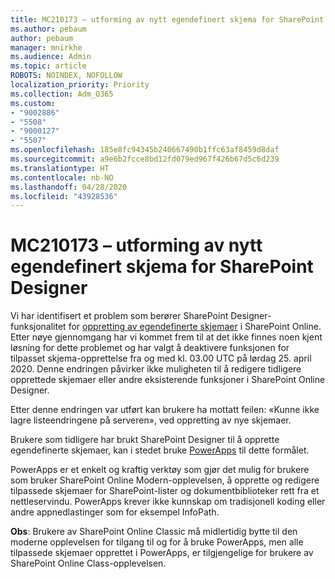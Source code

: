 ```yaml
---
title: MC210173 – utforming av nytt egendefinert skjema for SharePoint Designer
ms.author: pebaum
author: pebaum
manager: mnirkhe
ms.audience: Admin
ms.topic: article
ROBOTS: NOINDEX, NOFOLLOW
localization_priority: Priority
ms.collection: Adm_O365
ms.custom:
- "9002886"
- "5508"
- "9000127"
- "5507"
ms.openlocfilehash: 185e8fc94345b240667490b1ffc63af8459d8daf
ms.sourcegitcommit: a9e6b2fcce8bd12fd079ed967f426b67d5c6d239
ms.translationtype: HT
ms.contentlocale: nb-NO
ms.lasthandoff: 04/28/2020
ms.locfileid: "43928536"
---
```

# <a name="mc210173---sharepoint-designer-new-custom-form-feature-deprecation"></a>MC210173 – utforming av nytt egendefinert skjema for SharePoint Designer

Vi har identifisert et problem som berører SharePoint Designer-funksjonalitet for [oppretting av egendefinerte skjemaer](https://support.microsoft.com/en-us/office/create-a-custom-list-form-using-sharepoint-designer-917d8fdb-ee00-4441-adb3-a94612d1d105?ui=en-us&rs=en-us&ad=us#bm2) i SharePoint Online. Etter nøye gjennomgang har vi kommet frem til at det ikke finnes noen kjent løsning for dette problemet og har valgt å deaktivere funksjonen for tilpasset skjema-opprettelse fra og med kl. 03.00 UTC på lørdag 25. april 2020. Denne endringen påvirker ikke muligheten til å redigere tidligere opprettede skjemaer eller andre eksisterende funksjoner i SharePoint Online Designer.

Etter denne endringen var utført kan brukere ha mottatt feilen: «Kunne ikke lagre listeendringene på serveren», ved oppretting av nye skjemaer.

Brukere som tidligere har brukt SharePoint Designer til å opprette egendefinerte skjemaer, kan i stedet bruke [PowerApps](https://docs.microsoft.com/powerapps/maker/canvas-apps/customize-list-form) til dette formålet.

PowerApps er et enkelt og kraftig verktøy som gjør det mulig for brukere som bruker SharePoint Online Modern-opplevelsen, å opprette og redigere tilpassede skjemaer for SharePoint-lister og dokumentbiblioteker rett fra et nettleservindu. PowerApps krever ikke kunnskap om tradisjonell koding eller andre appnedlastinger som for eksempel InfoPath.

**Obs**: Brukere av SharePoint Online Classic må midlertidig bytte til den moderne opplevelsen for tilgang til og for å bruke PowerApps, men alle tilpassede skjemaer opprettet i PowerApps, er tilgjengelige for brukere av SharePoint Online Class-opplevelsen.
